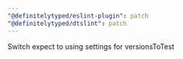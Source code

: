 ```yaml
---
"@definitelytyped/eslint-plugin": patch
"@definitelytyped/dtslint": patch
---
```


Switch expect to using settings for versionsToTest
